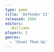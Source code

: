 ```yaml
---
type: game
title: 'Defender II'
released: 1984
editors: 
  -Williams
players: 1
genres:
  - 'Shoot Them Up'
---
```

